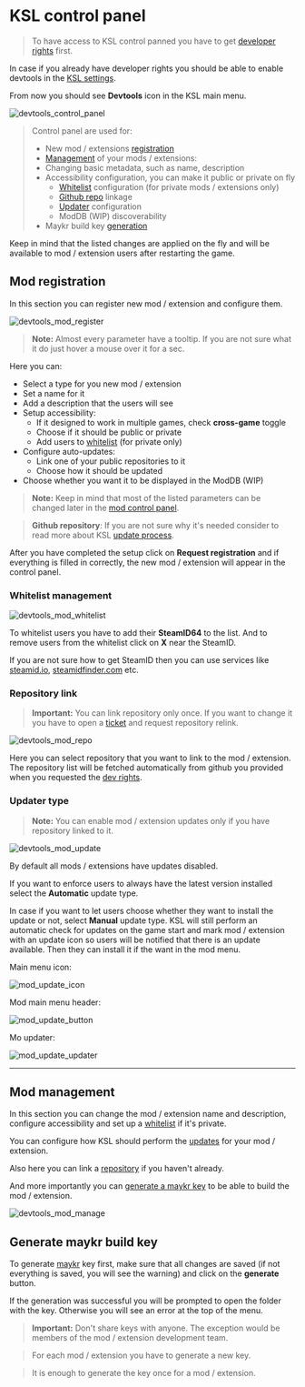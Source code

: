 ﻿# KSL control panel

> To have access to KSL control panned you have to get [developer rights](developer_rights.md) first.

In case if you already have developer rights you should be able to enable devtools in the [KSL settings](../setup.md#dev-settings).

From now you should see **Devtools** icon in the KSL main menu.

![devtools_control_panel](../../images/devtools_control_panel.png)

> Control panel are used for:
> * New mod / extensions [registration](#mod-registration)
> * [Management](#mod-management) of your mods / extensions:
> * Changing basic metadata, such as name, description
> * Accessibility configuration, you can make it public or private on fly
>   * [Whitelist](#whitelist-management) configuration (for private mods / extensions only)
>   * [Github repo](#repository-link) linkage
>   * [Updater](updater.md) configuration
>   * ModDB (WIP) discoverability
> * Maykr build key [generation](#generate-maykr-build-key)

Keep in mind that the listed changes are applied on the fly and will be available to mod / extension users after restarting the game.

## Mod registration

In this section you can register new mod / extension and configure them.

![devtools_mod_register](../../images/devtools_mod_register.png)

> **Note:** Almost every parameter have a tooltip. If you are not sure what it do just hover a mouse over it for a sec.

Here you can:

* Select a type for you new mod / extension
* Set a name for it
* Add a description that the users will see
* Setup accessibility:
    * If it designed to work in multiple games, check **cross-game** toggle
    * Choose if it should be public or private
    * Add users to [whitelist](#whitelist-management) (for private only)
* Configure auto-updates:
    * Link one of your public repositories to it
    * Choose how it should be updated
* Choose whether you want it to be displayed in the ModDB (WIP)

> **Note:** Keep in mind that most of the listed parameters can be changed later in the [mod control panel](#mod-management).

> **Github repository**: If you are not sure why it's needed consider to read more about KSL [update process](updater.md).

After you have completed the setup click on **Request registration** and if everything is filled in correctly, the new mod / extension will appear in the control panel.

### Whitelist management

![devtools_mod_whitelist](../../images/devtools_mod_whitelist.png)

To whitelist users you have to add their **SteamID64** to the list. And to remove users from the whitelist click on **X** near the SteamID.

If you are not sure how to get SteamID then you can use services like [steamid.io](https://steamid.io), [steamidfinder.com](https://steamidfinder.com) etc.

### Repository link

> **Important:** You can link repository only once. If you want to change it you have to open a [ticket](https://discord.com/channels/716264804498538516/818886497570521109) and request repository relink.

![devtools_mod_repo](../../images/devtools_mod_repo.png)

Here you can select repository that you want to link to the mod / extension. The repository list will be fetched automatically from github you provided when you requested the [dev rights](developer_rights.md).

### Updater type

> **Note:** You can enable mod / extension updates only if you have repository linked to it.

![devtools_mod_update](../../images/devtools_mod_update.png)

By default all mods / extensions have updates disabled.

If you want to enforce users to always have the latest version installed select the **Automatic** update type.

In case if you want to let users choose whether they want to install the update or not, select **Manual** update type. KSL will still perform an automatic check for updates on the game start and mark mod / extension with an update icon so users will be notified that there is an update available. Then they can install it if the want in the mod menu.

Main menu icon:

![mod_update_icon](../../images/mod_update_icon.png)

Mod main menu header:

![mod_update_button](../../images/mod_update_button.png)

Mo updater:

![mod_update_updater](../../images/mod_update_updater.png)

---

## Mod management

In this section you can change the mod / extension name and description, configure accessibility and set up a [whitelist](#whitelist-management) if it's private.

You can configure how KSL should perform the [updates](#updater-type) for your mod / extension.

Also here you can link a [repository](#repository-link) if you haven't already.

And more importantly you can [generate a maykr key](#generate-maykr-build-key) to be able to build the mod / extension.

![devtools_mod_manage](../../images/devtools_mod_manage.png)

## Generate maykr build key

To generate [maykr](maykr.md) key first, make sure that all changes are saved (if not everything is saved, you will see the warning) and click on the **generate** button.

If the generation was successful you will be prompted to open the folder with the key. Otherwise you will see an error at the top of the menu.

> **Important:** Don't share keys with anyone. The exception would be members of the mod / extension development team.

> For each mod / extension you have to generate a new key.

> It is enough to generate the key once for a mod / extension.
